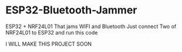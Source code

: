 # ESP32-Bluetooth-Jammer
ESP32 + NRF24L01 That jams WIFI and Bluetooth 
Just connect Two of NRF24L01 to ESP32 and run this code

I WILL MAKE THIS PROJECT SOON
